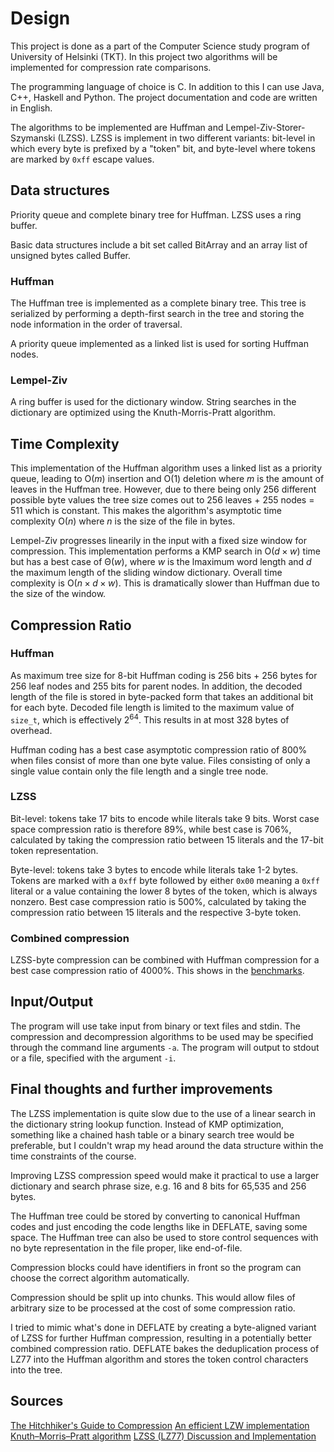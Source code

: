 # Design

This project is done as a part of the Computer Science study program of University of Helsinki (TKT).
In this project two algorithms will be implemented for compression rate comparisons.

The programming language of choice is C. In addition to this I can use Java, C++, Haskell and Python.
The project documentation and code are written in English.

The algorithms to be implemented are Huffman and Lempel-Ziv-Storer-Szymanski (LZSS).
LZSS is implement in two different variants: bit-level in which every byte is prefixed by a "token" bit,
and byte-level where tokens are marked by `0xff` escape values.

## Data structures
Priority queue and complete binary tree for Huffman. LZSS uses a ring buffer.

Basic data structures include a bit set called BitArray and an array list of unsigned bytes called Buffer.

### Huffman
The Huffman tree is implemented as a complete binary tree.
This tree is serialized by performing a depth-first search in the tree and storing the node information in the order of traversal.  

A priority queue implemented as a linked list is used for sorting Huffman nodes.

### Lempel-Ziv

A ring buffer is used for the dictionary window.
String searches in the dictionary are optimized using the Knuth-Morris-Pratt algorithm.

## Time Complexity

This implementation of the Huffman algorithm uses a linked list as a priority queue, leading to O($m$) insertion and O($1$) deletion where $m$ is the amount of leaves in the Huffman tree.
However, due to there being only 256 different possible byte values the tree size comes out to 256 leaves + 255 nodes = 511 which is constant.
This makes the algorithm's asymptotic time complexity O($n$) where $n$ is the size of the file in bytes.

Lempel-Ziv progresses linearily in the input with a fixed size window for compression.
This implementation performs a KMP search in O($d \times w$) time but has a best case of &Theta;($w$),
where $w$ is the lmaximum word length and $d$ the maximum length of the sliding window dictionary.
Overall time complexity is O($n \times d \times w$). This is dramatically slower than Huffman due to the size of the window.

## Compression Ratio

### Huffman

As maximum tree size for 8-bit Huffman coding is 256 bits + 256 bytes for 256 leaf nodes and 255 bits for parent nodes.
In addition, the decoded length of the file is stored in byte-packed form that takes an additional bit for each byte.
Decoded file length is limited to the maximum value of `size_t`, which is effectively $2^64$.
This results in at most 328 bytes of overhead.

Huffman coding has a best case asymptotic compression ratio of 800% when files consist of more than one byte value.
Files consisting of only a single value contain only the file length and a single tree node.

### LZSS

Bit-level: tokens take 17 bits to encode while literals take 9 bits.
Worst case space compression ratio is therefore 89%, while best case is 706%, calculated by taking the compression ratio between 15 literals and the 17-bit token representation.

Byte-level: tokens take 3 bytes to encode while literals take 1-2 bytes.
Tokens are marked with a `0xff` byte followed by either `0x00` meaning a `0xff` literal or a value containing the lower 8 bytes of the token, which is always nonzero.
Best case compression ratio is 500%, calculated by taking the compression ratio between 15 literals and the respective 3-byte token.

### Combined compression

LZSS-byte compression can be combined with Huffman compression for a best case compression ratio of 4000%. This shows in the [benchmarks](testing.md).

## Input/Output

The program will use take input from binary or text files and stdin.
The compression and decompression algorithms to be used may be specified through the command line arguments `-a`.
The program will output to stdout or a file, specified with the argument `-i`.

## Final thoughts and further improvements

The LZSS implementation is quite slow due to the use of a linear search in the dictionary string lookup function. Instead of KMP optimization, something like a chained hash table or a binary search tree would be preferable, but I couldn't wrap my head around the data structure within the time constraints of the course.

Improving LZSS compression speed would make it practical to use a larger dictionary and search phrase size, e.g. 16 and 8 bits for 65,535 and 256 bytes.

The Huffman tree could be stored by converting to canonical Huffman codes and just encoding the code lengths like in DEFLATE, saving some space. The Huffman tree can also be used to store control sequences with no byte representation in the file proper, like end-of-file.

Compression blocks could have identifiers in front so the program can choose the correct algorithm automatically.

Compression should be split up into chunks. This would allow files of arbitrary size to be processed at the cost of some compression ratio.

I tried to mimic what's done in DEFLATE by creating a byte-aligned variant of LZSS for further Huffman compression, resulting in a potentially better combined compression ratio. DEFLATE bakes the deduplication process of LZ77 into the Huffman algorithm and stores the token control characters into the tree.

## Sources
[The Hitchhiker's Guide to Compression](https://go-compression.github.io/algorithms/huffman/)
[An efficient LZW implementation](http://warp.povusers.org/EfficientLZW/)
[Knuth–Morris–Pratt algorithm](https://en.wikipedia.org/wiki/Knuth%E2%80%93Morris%E2%80%93Pratt_algorithm)
[LZSS (LZ77) Discussion and Implementation](https://michaeldipperstein.github.io/lzss.html)
